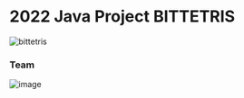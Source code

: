 # 2022 Java Project BITTETRIS
![bittetris](https://github.com/jsb0315/2022_Java_Project_BitTetris/assets/97612957/68e32ae6-4495-4ce8-8fc8-81b6b207e8b7)


### Team
![image](https://github.com/jsb0315/2022_Java_Project_BitTetris/assets/97612957/2ed8b05e-e697-4537-824b-9ea756e7ad3d)
